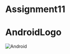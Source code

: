# Assignment11
# AndroidLogo
![Android](https://user-images.githubusercontent.com/108196136/204157939-90c629d2-17f8-4b83-b1da-c77b792a7135.PNG)
